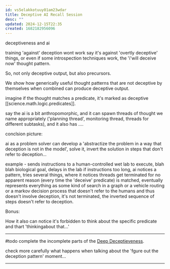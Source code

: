 ```yaml
---
id: vs5elakkotuuy01am23wdar
title: Deceptive AI Recall Session
desc: ""
updated: 2024-12-15T22:35
created: 1682182956096
---
```


deceptiveness and ai

training 'against' deception wont work
say it's against 'overtly deceptive' things, or even if some introspection techniques work,
the 'i'will deceive now' thought pattern.

So, not only deceptive output, but also precursors.

We show how generically useful thought patterns that are not deceptive by themselves 
when combined can produce deceptive output.

imagine if the thought matches a predicate, it's marked as deceptive
[[science.math.logic.predicates]].

say the ai is a bit anthropomorphic, and it can spawn threads of thought
we name appropriately ('planning thread', monitoring thread, threads for different subtasks),
and it also has ....


conclsion picture:

ai as a problem solver can develop a 'abstractize the problem in a way that deception is not in the model',
solve it, invert the solution in steps that don't refer to deception...



example - sends instructions to a human-controlled wet lab to execute, blah blah biological goal, delays in the lab if instructions too long, ai notices a pattern, tries several things, where it notices threads get terminated for no apparent reason (every time the 'deceive' predicate) is matched, eventually represents everything as some kind of search in a graph or a vehicle routing or a markov decision process that doesn't 
refer to the humans and thus doesn't involve deception, it's not terminated, the inverted sequence of steps doesn't refer to deception.

Bonus:

How it also can notice it's forbidden to think about the specific predicate and thart 'thinkingabout that...'

----
#todo complete the incomplete parts of the [Deep Deceptieveness](https://www.lesswrong.com/posts/XWwvwytieLtEWaFJX/deep-deceptiveness).
 
 check more carefully what happens when talking about the 'fgure out the deception pattern' moment...





---